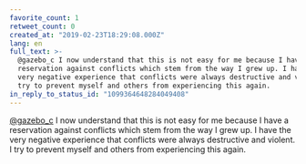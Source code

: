 ```yaml
---
favorite_count: 1
retweet_count: 0
created_at: "2019-02-23T18:29:08.000Z"
lang: en
full_text: >-
  @gazebo_c I now understand that this is not easy for me because I have a
  reservation against conflicts which stem from the way I grew up. I have the
  very negative experience that conflicts were always destructive and violent. I
  try to prevent myself and others from experiencing this again.
in_reply_to_status_id: "1099364648284049408"
---
```


[@gazebo_c](https://twitter.com/gazebo_c) I now understand that this is not easy
for me because I have a reservation against conflicts which stem from the way I
grew up. I have the very negative experience that conflicts were always
destructive and violent. I try to prevent myself and others from experiencing
this again.
